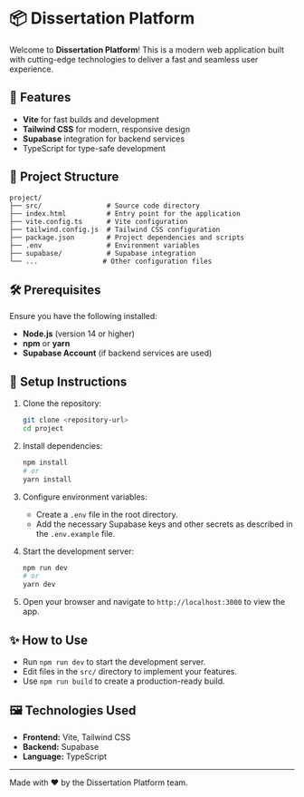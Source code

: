 # 📦 Dissertation Platform

Welcome to **Dissertation Platform**! This is a modern web application built with cutting-edge technologies to deliver a fast and seamless user experience.

## 🚀 Features

- **Vite** for fast builds and development
- **Tailwind CSS** for modern, responsive design
- **Supabase** integration for backend services
- TypeScript for type-safe development

## 📂 Project Structure

```
project/
├── src/                # Source code directory
├── index.html          # Entry point for the application
├── vite.config.ts      # Vite configuration
├── tailwind.config.js  # Tailwind CSS configuration
├── package.json        # Project dependencies and scripts
├── .env                # Environment variables
├── supabase/           # Supabase integration
└── ...                # Other configuration files
```

## 🛠️ Prerequisites

Ensure you have the following installed:

- **Node.js** (version 14 or higher)
- **npm** or **yarn**
- **Supabase Account** (if backend services are used)

## 📝 Setup Instructions

1. Clone the repository:
   ```bash
   git clone <repository-url>
   cd project
   ```

2. Install dependencies:
   ```bash
   npm install
   # or
   yarn install
   ```

3. Configure environment variables:
   - Create a `.env` file in the root directory.
   - Add the necessary Supabase keys and other secrets as described in the `.env.example` file.

4. Start the development server:
   ```bash
   npm run dev
   # or
   yarn dev
   ```

5. Open your browser and navigate to `http://localhost:3000` to view the app.

## ✨ How to Use

- Run `npm run dev` to start the development server.
- Edit files in the `src/` directory to implement your features.
- Use `npm run build` to create a production-ready build.

## 🖼️ Technologies Used

- **Frontend:** Vite, Tailwind CSS
- **Backend:** Supabase
- **Language:** TypeScript


---

Made with ❤️ by the Dissertation Platform team.
